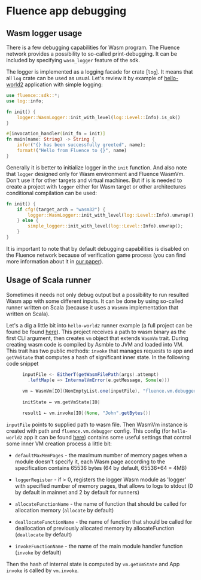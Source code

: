 # Fluence app debugging

## Wasm logger usage

There is a few debugging capabilities for Wasm program. The Fluence network provides a possibility to so-called print-debugging. It can be included by specifying `wasm_logger` feature of the sdk. 

The logger is implemented as a logging facade for crate [`log`]. It means that all `log` crate can be used as usual. Let's review it by example of [hello-world2](https://github.com/fluencelabs/fluence/tree/master/vm/examples/hello-world2/app-2018) application with simple logging:

```Rust
use fluence::sdk::*;
use log::info;

fn init() {
    logger::WasmLogger::init_with_level(log::Level::Info).is_ok()
}

#[invocation_handler(init_fn = init)]
fn main(name: String) -> String {
    info!("{} has been successfully greeted", name);
    format!("Hello from Fluence to {}", name)
}
```
 
Generally it is better to initialize logger in the `init` function. And also note that `logger` designed only for Wasm environment and Fluence WasmVm. Don't use it for other targets and virtual machines. But if is is needed to create a project with `logger` either for Wasm target or other architectures conditional compilation can be used: 

```Rust
fn init() {
    if cfg!(target_arch = "wasm32") {
        logger::WasmLogger::init_with_level(log::Level::Info).unwrap();
    } else {
        simple_logger::init_with_level(log::Level::Info).unwrap();
    }
}
```

It is important to note that by default debugging capabilities is disabled on the Fluence network because of verification game process (you can find more information about it in [our paper](tbd)).

## Usage of Scala runner

Sometimes it needs not only debug output but a possibility to run resulted Wasm app with some different inputs. It can be done by using so-called runner written on Scala (because it uses a `WasmVm` implementation that written on Scala). 

Let's a dig a little bit into `hello-world2` runner example (a full project can be found be found [here](https://github.com/fluencelabs/fluence/tree/master/vm/examples/hello-world2/runner)). This project receives a path to wasm binary as the first CLI argument, then creates `vm` object that extends `WasmVm` trait. During creating wasm code is compiled by Asmble to JVM and loaded into VM. This trait has two public methods: `invoke` that manages requests to app and `getVmState` that computes a hash of significant inner state. In the following code snippet

```Scala
      inputFile <- EitherT(getWasmFilePath(args).attempt)
        .leftMap(e => InternalVmError(e.getMessage, Some(e)))
        
      vm ← WasmVm[IO](NonEmptyList.one(inputFile), "fluence.vm.debugger")
      
      initState ← vm.getVmState[IO]

      result1 ← vm.invoke[IO](None, "John".getBytes())
```

`inputFile` points to supplied path to wasm file. Then WasmVm instance is created with path and `fluence.vm.debugger` config. This config (for `hello-world2` app it can be found [here](https://github.com/fluencelabs/fluence/blob/master/vm/examples/hello-world2/runner/src/main/resources/reference.conf)) contains some useful settings that control some inner VM creation process a little bit:

  - `defaultMaxMemPages` - the maximum number of memory pages when a module doesn't specify it, each Wasm page according to the specification contains 65536 bytes (64 by default, 65536*64 = 4MB)

  - `loggerRegister` - if > 0, registers the logger Wasm module as 'logger' with specified number of memory pages, that allows to logs to stdout (0  by default in mainnet and 2 by default for runners)

  - `allocateFunctionName` - the name of function that should be called for allocation memory (`allocate` by default)

  - `deallocateFunctionName` - the name of function that should be called for deallocation of previously allocated memory by allocateFunction (`deallocate` by default)

  - `invokeFunctionName` - the name of the main module handler function (`invoke` by default)

Then the hash of internal state is computed by `vm.getVmState` and App `invoke` is called by `vm.invoke`.
